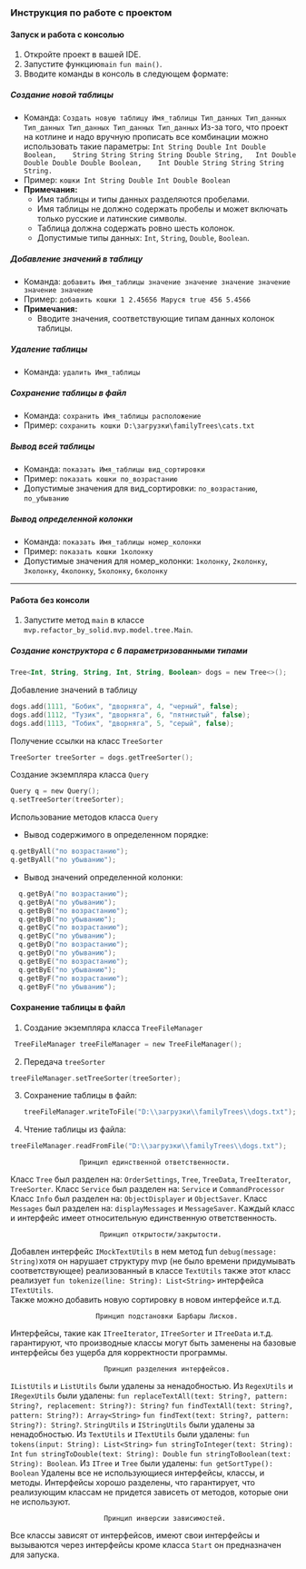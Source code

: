 ### Инструкция по работе с проектом

#### Запуск и работа с консолью

1. Откройте проект в вашей IDE.
2. Запустите функцию`main` `fun main()`.
3. Вводите команды в консоль в следующем формате:

##### Создание новой таблицы
- Команда: `Создать новую таблицу Имя_таблицы Тип_данных Тип_данных Тип_данных Тип_данных Тип_данных Тип_данных`
  Из-за того, что проект на котлине и надо вручную прописать все комбинации можно использовать такие параметры:
 `Int String Double Int Double Boolean,   
  String String String String Double String,  
  Int Double Double Double Double Boolean,   
  Int Double String String String String.`
- Пример: `кошки Int String Double Int Double Boolean`
- **Примечания:**
    - Имя таблицы и типы данных разделяются пробелами.
    - Имя таблицы не должно содержать пробелы и может включать только русские и латинские символы.
    - Таблица должна содержать ровно шесть колонок.
    - Допустимые типы данных: `Int`, `String`, `Double`, `Boolean`.

##### Добавление значений в таблицу
- Команда: `добавить Имя_таблицы значение значение значение значение значение значение`
- Пример: `добавить кошки 1 2.45656 Маруся true 456 5.4566`
- **Примечания:**
    - Вводите значения, соответствующие типам данных колонок таблицы.

##### Удаление таблицы
- Команда: `удалить Имя_таблицы`

##### Сохранение таблицы в файл
- Команда: `сохранить Имя_таблицы расположение`
- Пример: `сохранить кошки D:\загрузки\familyTrees\cats.txt`

##### Вывод всей таблицы
- Команда: `показать Имя_таблицы вид_сортировки`
- Пример: `показать кошки по_возрастанию`
- Допустимые значения для вид_сортировки: `по_возрастанию`, `по_убыванию`

##### Вывод определенной колонки
- Команда: `показать Имя_таблицы номер_колонки`
- Пример: `показать кошки 1колонку`
- Допустимые значения для номер_колонки: `1колонку`, `2колонку`, `3колонку`, `4колонку`, `5колонку`, `6колонку`

---

#### Работа без консоли

1. Запустите метод `main` в классе `mvp.refactor_by_solid.mvp.model.tree.Main`.

##### Создание конструктора с 6 параметризованными типами
```kotlin
Tree<Int, String, String, Int, String, Boolean> dogs = new Tree<>();
```
Добавление значений в таблицу
```kotlin
dogs.add(1111, "Бобик", "дворняга", 4, "черный", false);
dogs.add(1112, "Тузик", "дворняга", 6, "пятнистый", false);
dogs.add(1113, "Тобик", "дворняга", 5, "серый", false);
```
Получение ссылки на класс `TreeSorter`
```kotlin
TreeSorter treeSorter = dogs.getTreeSorter();
```
Создание экземпляра класса `Query`
```kotlin
Query q = new Query();
q.setTreeSorter(treeSorter);
```
Использование методов класса `Query`
* Вывод содержимого в определенном порядке:
```kotlin
q.getByAll("по возрастанию");
q.getByAll("по убыванию");
```
* Вывод значений определенной колонки:
``` kotlin 
  q.getByA("по возрастанию");
  q.getByA("по убыванию");
  q.getByB("по возрастанию");
  q.getByB("по убыванию");
  q.getByC("по возрастанию");
  q.getByC("по убыванию");
  q.getByD("по возрастанию");
  q.getByD("по убыванию");
  q.getByE("по возрастанию");
  q.getByE("по убыванию");
  q.getByF("по возрастанию");
  q.getByF("по убыванию");
```
#### Сохранение таблицы в файл
1. Создание экземпляра класса `TreeFileManager`
```kotlin
 TreeFileManager treeFileManager = new TreeFileManager();
 ```
2. Передача `treeSorter`
```kotlin
treeFileManager.setTreeSorter(treeSorter);
```
3. Сохранение таблицы в файл:
   ```kotlin
   treeFileManager.writeToFile("D:\\загрузки\\familyTrees\\dogs.txt");
   ```
4. Чтение таблицы из файла:
```kotlin
treeFileManager.readFromFile("D:\\загрузки\\familyTrees\\dogs.txt");
```

                     Принцип единственной ответственности.
Класс `Tree` был разделен на: `OrderSettings`, `Tree`, `TreeData`, `TreeIterator`, `TreeSorter`.
Класс `Service` был разделен на: `Service` и `CommandProcessor`
Класс `Info` был разделен на: `ObjectDisplayer` и `ObjectSaver`.
Класс `Messages` был разделен на: `displayMessages` и `MessageSaver`.
Каждый класс и интерфейс имеет относительную единственную ответственность.



						  Принцип открытости/закрытости.
Добавлен интерфейс `IMockTextUtils` в нем метод fun `debug(message: String)`хотя он нарушает структуру mvp (не было времени придумывать соответствующее) реализованный в классе `TextUtils` также этот класс реализует `fun tokenize(line: String): List<String>` интерфейса `ITextUtils`.  
Также можно добавить новую сортировку в новом интерфейсе и.т.д.



						 Принцип подстановки Барбары Лисков.
Интерфейсы, такие как `ITreeIterator`, `ITreeSorter` и `ITreeData` и.т.д. гарантируют, что производные классы
могут быть заменены на базовые интерфейсы без ущерба для корректности программы.




						   Принцип разделения интерфейсов.
`IListUtils` и `ListUtils` были удалены за ненадобностью.
Из `RegexUtils` и `IRegexUtils` были удалены:
`fun replaceTextAll(text: String?, pattern: String?, replacement: String?): String?`
`fun findTextAll(text: String?, pattern: String?): Array<String>`
`fun findText(text: String?, pattern: String?): String?`.
`StringUtils` и `IStringUtils` были удалены за ненадобностью.
Из `TextUtils` и `ITextUtils` были удалены:
`fun tokens(input: String): List<String>`
`fun stringToInteger(text: String): Int`
`fun stringToDouble(text: String): Double`
`fun stringToBoolean(text: String): Boolean`.
Из `ITree` и `Tree` были удалены:
`fun getSortType(): Boolean`
Удалены все не использующиеся интерфейсы, классы, и методы.
Интерфейсы хорошо разделены, что гарантирует, что реализующим классам не придется зависеть от
методов, которые они не используют.


                           Принцип инверсии зависимостей.
Все классы зависят от интерфейсов, имеют свои интерфейсы и вызываются через интерфейсы кроме класса `Start` он предназначен для запуска. 
 









